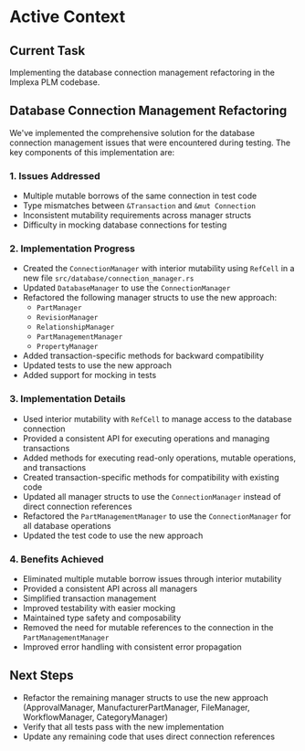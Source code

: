 # Active Context

## Current Task
Implementing the database connection management refactoring in the Implexa PLM codebase.

## Database Connection Management Refactoring

We've implemented the comprehensive solution for the database connection management issues that were encountered during testing. The key components of this implementation are:

### 1. Issues Addressed
- Multiple mutable borrows of the same connection in test code
- Type mismatches between `&Transaction` and `&mut Connection`
- Inconsistent mutability requirements across manager structs
- Difficulty in mocking database connections for testing

### 2. Implementation Progress
- Created the `ConnectionManager` with interior mutability using `RefCell` in a new file `src/database/connection_manager.rs`
- Updated `DatabaseManager` to use the `ConnectionManager`
- Refactored the following manager structs to use the new approach:
  - `PartManager`
  - `RevisionManager`
  - `RelationshipManager`
  - `PartManagementManager`
  - `PropertyManager`
- Added transaction-specific methods for backward compatibility
- Updated tests to use the new approach
- Added support for mocking in tests

### 3. Implementation Details
- Used interior mutability with `RefCell` to manage access to the database connection
- Provided a consistent API for executing operations and managing transactions
- Added methods for executing read-only operations, mutable operations, and transactions
- Created transaction-specific methods for compatibility with existing code
- Updated all manager structs to use the `ConnectionManager` instead of direct connection references
- Refactored the `PartManagementManager` to use the `ConnectionManager` for all database operations
- Updated the test code to use the new approach

### 4. Benefits Achieved
- Eliminated multiple mutable borrow issues through interior mutability
- Provided a consistent API across all managers
- Simplified transaction management
- Improved testability with easier mocking
- Maintained type safety and composability
- Removed the need for mutable references to the connection in the `PartManagementManager`
- Improved error handling with consistent error propagation

## Next Steps
- Refactor the remaining manager structs to use the new approach (ApprovalManager, ManufacturerPartManager, FileManager, WorkflowManager, CategoryManager)
- Verify that all tests pass with the new implementation
- Update any remaining code that uses direct connection references